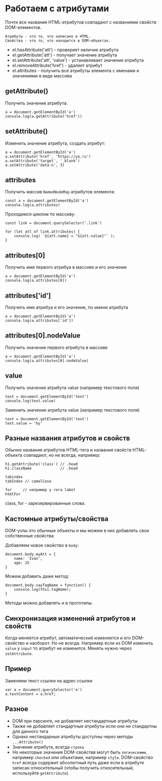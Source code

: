 # Работаем с атрибутами
Почти все названия HTML-атрибутов совпадают с названиями свойств DOM-элементов.

    Атрибуты - это то, что написано в HTML.
    Свойства - это то, что находится в DOM-объектах.

- el.hasAttribute('att') - проверяет наличие атрибута
- el.getAttribute('att') - получает значение атрибута
- el.setAttribute('att', 'value') - устанавливает значение атрибута
- el.removeAttribute('href') - удаляет атрибут
- el.attributes - получить все атрибуты элемента с именами и значениями в виде массива

## getAttribute()
Получить значение атрибута:

    a = document.getElementById('a')
    console.log(a.getAttribute('href'))

## setAttribute()
Изменить значение атрибута, создать атрибут:

    a = document.getElementById('a')
    a.setAttribute('href', 'https://ya.ru')
    a.setAttribute('target', '_blank')
    a.setAttribute('data-n', 3)

## attributes
Получить массив `NamedNodeMap` атрибутов элемента:

    const a = document.getElementById('a')
    console.log(a.attributes)

Проходимся циклом по массиву:

    const link = document.querySelector('.link')

    for (let att of link.attributes) {
        console.log( `${att.name} = "${att.value}"` );
    }

## attributes[0]
Получить имя первого атрибуа в массиве и его значение

    a = document.getElementById('a')
    console.log(a.attributes[0])

## attributes['id']
Получить имя атрибуа и его значение, по имени атрибута

    a = document.getElementById('a')
    console.log(a.attributes['id'])

## attributes[0].nodeValue
Получить значение первого атрибута в массиве

    a = document.getElementById('a')
    console.log(a.attributes[0].nodeValue)

## value
Получить значение атрибута value (например текстового поля)

    text = document.getElementById('text')
    console.log(text.value)

Заменить значение атрибута value (например текстового поля)

    text = document.getElementById('text')
    text.value = 'by'

## Разные названия атрибутов и свойств
Обычно названия атрибутов HTML-тега и названия свойств HTML-объекта совпадают, но не всегда, например:

    h1.getAttribute('class') // .head
    h1.className             // .head

    tabindex
    tabIndex // camelCase

    for     // например у тега label
    htmlFor

class, for - зарезервированные слова.

## Кастомные атрибуты/свойства
DOM-узлы это обычные объекты и мы можем в них добавлять свои собственные свойства:

Добавляем новое свойство в `body`:

    document.body.myAtt = {
        name: 'Ivan',
        age: 25
    }

Можем добавить даже метод:

    document.body.sayTagName = function() {
        console.log(this.tagName);
    }

Методы можно добавлять и в прототипы.

## Синхронизация изменений атрибутов и свойств
Когда меняется атрибут, автоматический изменяется и его DOM-свойство и наоборот. Но не всегда. Например если из DOM изменить `value` у `input` то атрибут не изменится. Менять нужно через `setAttribute`.

## Пример
Заменяем текст ссылки на адрес ссылки

    var a = document.querySelector('a')
    a.textContent = a.href;

## Разное
- DOM при парсинге, не добавляет нестандартные атрибуты
- Также не добавляет стандартные атрибуты если они не стандартны для данного тега
- Однако нестандарные атрибуты доступны через методы `...Attribute()`
- Значение атрибута, всегда `строка`
- Но некоторые значения DOM-свойствв могут быть `логическими`, например `checked` или объектами, например `style`. DOM-свойство `href` всегда содержит абсолютный путь даже если в атрибуте записан относительный (чтобы получить относительный, используйте `getAttribute`).
